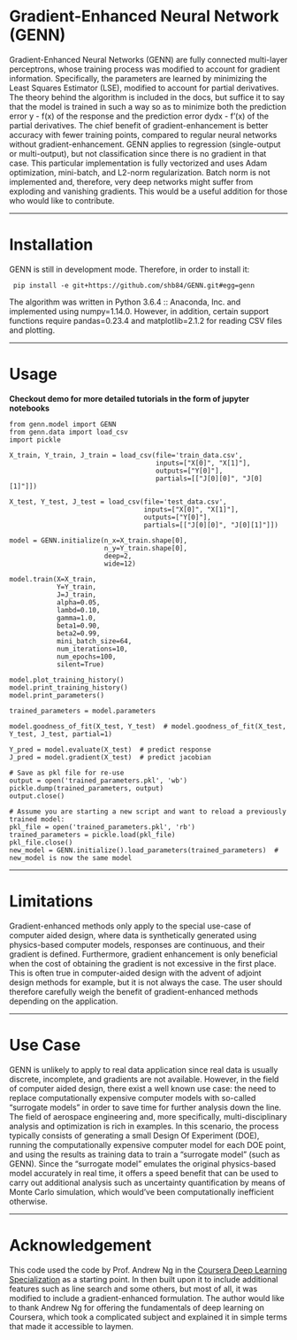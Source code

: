 # Gradient-Enhanced Neural Network (GENN)

Gradient-Enhanced Neural Networks (GENN) are fully connected multi-layer perceptrons, whose training process was
modified to account for gradient information. Specifically, the parameters are learned by minimizing the Least Squares
Estimator (LSE), modified to account for partial derivatives. The theory behind the algorithm is included in the docs,
but suffice it to say that the model is trained in such a way so as to minimize both the prediction error y - f(x) of
the response and the prediction error dydx - f’(x) of the partial derivatives. The chief benefit of gradient-enhancement
is better accuracy with fewer training points, compared to regular neural networks without gradient-enhancement. GENN
applies to regression (single-output or multi-output), but not classification since there is no gradient in that case.
This particular implementation is fully vectorized and uses Adam optimization, mini-batch, and L2-norm regularization.
Batch norm is not implemented and, therefore, very deep networks might suffer from exploding and vanishing gradients.
This would be a useful addition for those who would like to contribute.

----

# Installation

GENN is still in development mode. Therefore, in order to install it:

     pip install -e git+https://github.com/shb84/GENN.git#egg=genn

The algorithm was written in Python 3.6.4 :: Anaconda, Inc. and implemented using numpy=1.14.0. However, in addition,
certain support functions require pandas=0.23.4 and matplotlib=2.1.2 for reading CSV files and plotting.

----

# Usage

**Checkout demo for more detailed tutorials in the form of jupyter notebooks**


    from genn.model import GENN
    from genn.data import load_csv
    import pickle

    X_train, Y_train, J_train = load_csv(file='train_data.csv',
                                         inputs=["X[0]", "X[1]"],
                                         outputs=["Y[0]"],
                                         partials=[["J[0][0]", "J[0][1]"]])

    X_test, Y_test, J_test = load_csv(file='test_data.csv',
                                      inputs=["X[0]", "X[1]"],
                                      outputs=["Y[0]"],
                                      partials=[["J[0][0]", "J[0][1]"]])

    model = GENN.initialize(n_x=X_train.shape[0],
                            n_y=Y_train.shape[0],
                            deep=2,
                            wide=12)

    model.train(X=X_train,
                Y=Y_train,
                J=J_train,
                alpha=0.05,
                lambd=0.10,
                gamma=1.0,
                beta1=0.90,
                beta2=0.99,
                mini_batch_size=64,
                num_iterations=10,
                num_epochs=100,
                silent=True)

    model.plot_training_history()
    model.print_training_history()
    model.print_parameters()

    trained_parameters = model.parameters

    model.goodness_of_fit(X_test, Y_test)  # model.goodness_of_fit(X_test, Y_test, J_test, partial=1)

    Y_pred = model.evaluate(X_test)  # predict response
    J_pred = model.gradient(X_test)  # predict jacobian

    # Save as pkl file for re-use
    output = open('trained_parameters.pkl', 'wb')
    pickle.dump(trained_parameters, output)
    output.close()

    # Assume you are starting a new script and want to reload a previously trained model:
    pkl_file = open('trained_parameters.pkl', 'rb')
    trained_parameters = pickle.load(pkl_file)
    pkl_file.close()
    new_model = GENN.initialize().load_parameters(trained_parameters)  # new_model is now the same model

----

# Limitations

Gradient-enhanced methods only apply to the special use-case of computer aided design, where data is synthetically
generated using physics-based computer models, responses are continuous, and their gradient is defined. Furthermore,
gradient enhancement is only beneficial when the cost of obtaining the gradient is not excessive in the first place.
This is often true in computer-aided design with the advent of adjoint design methods for example, but it is not always
the case. The user should therefore carefully weigh the benefit of gradient-enhanced methods depending on the
application.

----

# Use Case

GENN is unlikely to apply to real data application since real data is usually discrete, incomplete, and gradients are
not available. However, in the field of computer aided design, there exist a well known use case: the need to replace
computationally expensive computer models with so-called “surrogate models” in order to save time for further analysis
down the line. The field of aerospace engineering and, more specifically, multi-disciplinary analysis and optimization
is rich in examples. In this scenario, the process typically consists of generating a small Design Of Experiment (DOE),
running the computationally expensive computer model for each DOE point, and using the results as training data to train
a “surrogate model” (such as GENN). Since the “surrogate model” emulates the original physics-based model accurately in
real time, it offers a speed benefit that can be used to carry out additional analysis such as uncertainty
quantification by means of Monte Carlo simulation, which would’ve been computationally inefficient otherwise.

----

# Acknowledgement

This code used the code by Prof. Andrew Ng in the
[Coursera Deep Learning Specialization](https://www.coursera.org/specializations/deep-learning)
as a starting point. In then built
upon it to include additional features such as line search and some others, but most of all, it was modified to
include a gradient-enhanced formulation. The author would like to thank Andrew Ng for offering the fundamentals of deep
learning on Coursera, which took a complicated subject and explained it in simple terms that made it accessible to laymen.
